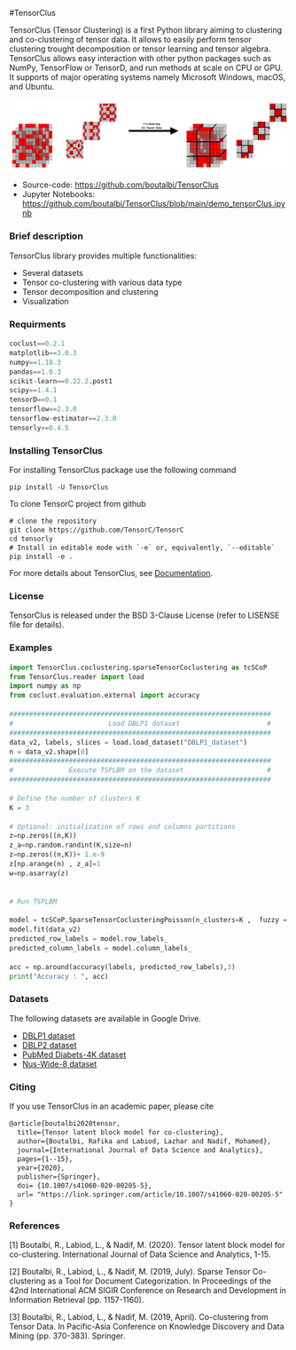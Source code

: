 #TensorClus

TensorClus (Tensor Clustering) is a first Python library aiming to clustering and co-clustering of tensor data.
It allows to easily perform tensor clustering trought decomposition or tensor learning and tensor algebra. 
TensorClus allows easy interaction with other python packages such as NumPy, TensorFlow or TensorD, and run methods at scale on CPU or GPU.
It supports of major operating systems namely Microsoft Windows, macOS, and Ubuntu.

[![N|Solid](https://github.com/boutalbi/TensorClus/blob/main/BinaryTensorData.PNG?raw=true)](https://link.springer.com/article/10.1007/s41060-020-00205-5)

- Source-code: https://github.com/boutalbi/TensorClus
- Jupyter Notebooks: https://github.com/boutalbi/TensorClus/blob/main/demo_tensorClus.ipynb

### Brief description 
TensorClus library provides multiple functionalities:
- Several datasets 
- Tensor co-clustering with various data type
- Tensor decomposition and clustering
- Visualization

### Requirments
```python
coclust==0.2.1
matplotlib==3.0.3
numpy==1.18.3
pandas==1.0.3
scikit-learn==0.22.2.post1
scipy==1.4.1
tensorD==0.1
tensorflow==2.3.0
tensorflow-estimator==2.3.0
tensorly==0.4.5
```

### Installing TensorClus
For installing TensorClus package use the following command
```
pip install -U TensorClus
```

To clone TensorC project from github
```
# clone the repository
git clone https://github.com/TensorC/TensorC
cd tensorly
# Install in editable mode with `-e` or, equivalently, `--editable`
pip install -e .
```
For more details about TensorClus, see  [Documentation](https://github.com/boutalbi/TensorClus/blob/main/TensorClust_Documentation.pdf).

### License
TensorClus is released under the BSD 3-Clause License (refer to LISENSE file for details).

### Examples

```python
import TensorClus.coclustering.sparseTensorCoclustering as tcSCoP
from TensorClus.reader import load
import numpy as np
from coclust.evaluation.external import accuracy

##################################################################
#                        Load DBLP1 dataset                      #
##################################################################
data_v2, labels, slices = load.load_dataset("DBLP1_dataset")
n = data_v2.shape[0]
##################################################################
#              Execute TSPLBM on the dataset                     #
##################################################################

# Define the number of clusters K 
K = 3

# Optional: initialization of rows and columns partitions
z=np.zeros((n,K))
z_a=np.random.randint(K,size=n)
z=np.zeros((n,K))+ 1.e-9
z[np.arange(n) , z_a]=1
w=np.asarray(z)


# Run TSPLBM  

model = tcSCoP.SparseTensorCoclusteringPoisson(n_clusters=K ,  fuzzy = True,init_row=z, init_col=w,max_iter=50)
model.fit(data_v2)
predicted_row_labels = model.row_labels_
predicted_column_labels = model.column_labels_

acc = np.around(accuracy(labels, predicted_row_labels),3)
print("Accuracy : ", acc)
```
### Datasets

The following datasets are available in Google Drive. 

- [DBLP1 dataset](https://shorturl.at/ayBG8)
- [DBLP2 dataset](https://shorturl.at/fnt37)
- [PubMed Diabets-4K dataset](https://shorturl.at/rDUY2)
- [Nus-Wide-8 dataset](https://shorturl.at/abK17)


### Citing
If you use TensorClus in an academic paper, please cite
```
@article{boutalbi2020tensor,
  title={Tensor latent block model for co-clustering},
  author={Boutalbi, Rafika and Labiod, Lazhar and Nadif, Mohamed},
  journal={International Journal of Data Science and Analytics},
  pages={1--15},
  year={2020},
  publisher={Springer},
  doi= {10.1007/s41060-020-00205-5},
  url= "https://link.springer.com/article/10.1007/s41060-020-00205-5"
}
```
### References
[1] Boutalbi, R., Labiod, L., & Nadif, M. (2020). Tensor latent block model for co-clustering. International Journal of Data Science and Analytics, 1-15.

[2] Boutalbi, R., Labiod, L., & Nadif, M. (2019, July). Sparse Tensor Co-clustering as a Tool for Document Categorization. In Proceedings of the 42nd International ACM SIGIR Conference on Research and Development in Information Retrieval (pp. 1157-1160).

[3] Boutalbi, R., Labiod, L., & Nadif, M. (2019, April). Co-clustering from Tensor Data. In Pacific-Asia Conference on Knowledge Discovery and Data Mining (pp. 370-383). Springer.


